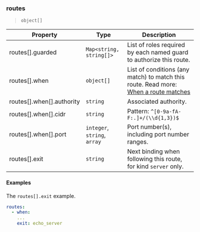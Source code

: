 ### routes

> `object[]`

| Property | Type | Description |
| -- | -- | -- |
| routes[].guarded |  `Map<string, string[]>` |  List of roles required by each named guard to authorize this route. | 
| routes[].when |  `object[]` |  List of conditions (any match) to match this route. Read more: [When a route matches](../../../protocol.md#when-a-route-matches) | 
| routes[].when[].authority |  `string` |  Associated authority. | 
| routes[].when[].cidr |  `string` | Pattern: `^[0-9a-fA-F:.]+/(\\d{1,3})$` |  CIDR mask. | 
| routes[].when[].port |  `integer`, `string`, `array` |  Port number(s), including port number ranges. | 
| routes[].exit |  `string` |  Next binding when following this route, for kind `server` only. | 

#### Examples

The `routes[].exit` example.

```yaml
routes:
  - when:
    ...
    exit: echo_server
```